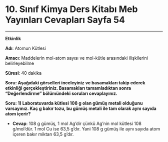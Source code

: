 # 10. Sınıf Kimya Ders Kitabı Meb Yayınları Cevapları Sayfa 54

---

**Etkinlik**

**Adı**: Atomun Kütlesi

**Amacı**: Maddelerin mol-atom sayısı ve mol-kütle arasındaki ilişkilerini belirleyebilme

**Süresi**: 40 dakika

**Soru: Aşağıdaki görselleri inceleyiniz ve basamakları takip ederek etkinliği gerçekleştiriniz. Basamakları tamamladıktan sonra “Değerlendirme” bölümündeki soruları cevaplayınız.**

**Soru: 1) Laboratuvarda kütlesi 108 g olan gümüş metali olduğunu varsayınız. Kaç g bakır tozu, bu gümüş metali ile tam olarak aynı sayıda atom içerir?**

-   **Cevap**: 108 g gümüş, 1 mol Ag’dir çünkü Ag’nin mol kütlesi 108 g/mol’dür. 1 mol Cu ise 63,5 g’dır. Yani 108 g gümüş ile aynı sayıda atom içeren bakır miktarı 63,5 g’dır.